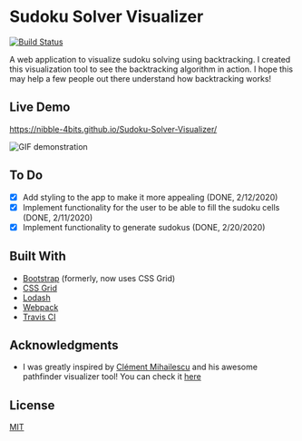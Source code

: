 # Sudoku Solver Visualizer
[![Build Status](https://travis-ci.org/nibble-4bits/Sudoku-Solver-Visualizer.svg?branch=master)](https://travis-ci.org/nibble-4bits/Sudoku-Solver-Visualizer)

A web application to visualize sudoku solving using backtracking. I created this visualization tool to see the backtracking algorithm in action. I hope this may help a few people out there understand how backtracking works!

## Live Demo
https://nibble-4bits.github.io/Sudoku-Solver-Visualizer/

![GIF demonstration](demo.gif)

## To Do
- [x] Add styling to the app to make it more appealing (DONE, 2/12/2020)
- [x] Implement functionality for the user to be able to fill the sudoku cells (DONE, 2/11/2020)
- [x] Implement functionality to generate sudokus (DONE, 2/20/2020)

## Built With
* [Bootstrap](https://getbootstrap.com/) (formerly, now uses CSS Grid)
* [CSS Grid](https://developer.mozilla.org/en-US/docs/Web/CSS/CSS_Grid_Layout)
* [Lodash](https://lodash.com/)
* [Webpack](https://webpack.js.org/)
* [Travis CI](https://travis-ci.org/)

## Acknowledgments
* I was greatly inspired by [Clément Mihailescu](https://www.youtube.com/channel/UCaO6VoaYJv4kS-TQO_M-N_g) and his awesome pathfinder visualizer tool! You can check it [here](https://github.com/clementmihailescu/Pathfinding-Visualizer)

## License
[MIT](https://choosealicense.com/licenses/mit/)
